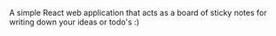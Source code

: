A simple React web application that acts as a board of sticky notes for writing down your ideas or todo's :) 
